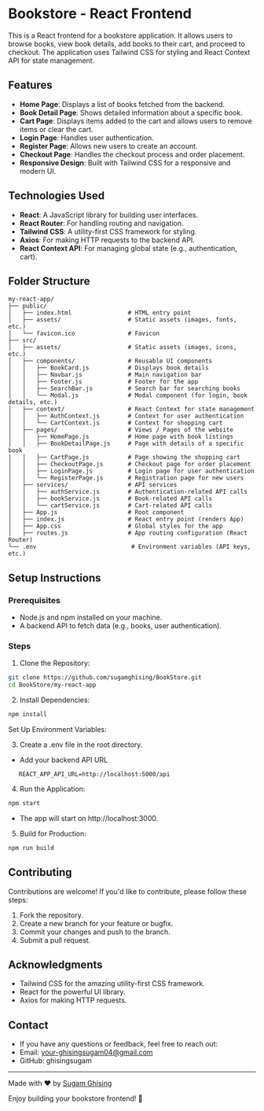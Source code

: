 # Bookstore - React Frontend
This is a React frontend for a bookstore application. It allows users to browse books, view book details, add books to their cart, and proceed to checkout. The application uses Tailwind CSS for styling and React Context API for state management.

## Features
- **Home Page**: Displays a list of books fetched from the backend.
- **Book Detail Page**: Shows detailed information about a specific book.
- **Cart Page**: Displays items added to the cart and allows users to remove items or clear the cart.
- **Login Page**: Handles user authentication.
- **Register Page**: Allows new users to create an account.
- **Checkout Page**: Handles the checkout process and order placement.
- **Responsive Design**: Built with Tailwind CSS for a responsive and modern UI.

## Technologies Used
- **React**: A JavaScript library for building user interfaces.
- **React Router**: For handling routing and navigation.
- **Tailwind CSS**: A utility-first CSS framework for styling.
- **Axios**: For making HTTP requests to the backend API.
- **React Context API**: For managing global state (e.g., authentication, cart).

## Folder Structure
```
my-react-app/
├── public/
│   ├── index.html                # HTML entry point
│   ├── assets/                   # Static assets (images, fonts, etc.)
│   └── favicon.ico               # Favicon
├── src/
│   ├── assets/                   # Static assets (images, icons, etc.)
│   ├── components/               # Reusable UI components
│   │   ├── BookCard.js           # Displays book details
│   │   ├── Navbar.js             # Main navigation bar
│   │   ├── Footer.js             # Footer for the app
│   │   ├── SearchBar.js          # Search bar for searching books
│   │   └── Modal.js              # Modal component (for login, book details, etc.)
│   ├── context/                  # React Context for state management
│   │   ├── AuthContext.js        # Context for user authentication
│   │   └── CartContext.js        # Context for shopping cart
│   ├── pages/                    # Views / Pages of the website
│   │   ├── HomePage.js           # Home page with book listings
│   │   ├── BookDetailPage.js     # Page with details of a specific book
│   │   ├── CartPage.js           # Page showing the shopping cart
│   │   ├── CheckoutPage.js       # Checkout page for order placement
│   │   ├── LoginPage.js          # Login page for user authentication
│   │   └── RegisterPage.js       # Registration page for new users
│   ├── services/                 # API services
│   │   ├── authService.js        # Authentication-related API calls
│   │   ├── bookService.js        # Book-related API calls
│   │   └── cartService.js        # Cart-related API calls
│   ├── App.js                    # Root component
│   ├── index.js                  # React entry point (renders App)
│   ├── App.css                   # Global styles for the app
│   ├── routes.js                 # App routing configuration (React Router)
└── .env                           # Environment variables (API keys, etc.)
```

## Setup Instructions
### Prerequisites
- Node.js and npm installed on your machine.
- A backend API to fetch data (e.g., books, user authentication).

### Steps
1. Clone the Repository:
```bash
git clone https://github.com/sugamghising/BookStore.git
cd BookStore/my-react-app
```
2. Install Dependencies:
```bash
npm install
```

Set Up Environment Variables:

3. Create a .env file in the root directory.
- Add your backend API URL
 ```
    REACT_APP_API_URL=http://localhost:5000/api
 ```    
    
4. Run the Application:
```bash
npm start
```
- The app will start on http://localhost:3000.
5. Build for Production:
```bash
npm run build
```

## Contributing
Contributions are welcome! If you'd like to contribute, please follow these steps:

1. Fork the repository.
2. Create a new branch for your feature or bugfix.
3. Commit your changes and push to the branch.
4. Submit a pull request.


## Acknowledgments
- Tailwind CSS for the amazing utility-first CSS framework.
- React for the powerful UI library.
- Axios for making HTTP requests.

## Contact
- If you have any questions or feedback, feel free to reach out:
- Email: your-ghisingsugam04@gmail.com
- GitHub: ghisingsugam

---
Made with ❤️ by [Sugam Ghising](https://github.com/ghisingsugam)

Enjoy building your bookstore frontend! 🚀
